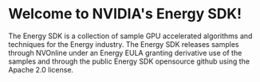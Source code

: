 # Welcome to NVIDIA's Energy SDK!

The Energy SDK is a collection of sample GPU accelerated algorithms and techniques for the Energy industry.  The Energy SDK releases samples through NVOnline under an Energy EULA granting derivative use of the samples and through the public Energy SDK opensource github using the Apache 2.0 license.<br>

